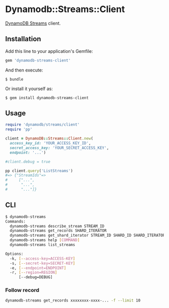 # Dynamodb::Streams::Client

[DynamoDB Streams](http://docs.aws.amazon.com/amazondynamodb/latest/developerguide/Streams.html) client.

## Installation

Add this line to your application's Gemfile:

```ruby
gem 'dynamodb-streams-client'
```

And then execute:

    $ bundle

Or install it yourself as:

    $ gem install dynamodb-streams-client

## Usage

```ruby
require 'dynamodb/streams/client'
require 'pp'

client = DynamoDB::Streams::Client.new(
  access_key_id: 'YOUR_ACCESS_KEY_ID',
  secret_access_key: 'YOUR_SECRET_ACCESS_KEY',
  endpoint: '...')

#client.debug = true

pp client.query('ListStreams')
#=> {"StreamIds"=>
#     ["...",
#      "...",
#      "..."]}
```

## CLI

```sh
$ dynamodb-streams
Commands:
  dynamodb-streams describe_stream STREAM_ID                                  # Returns information about a stream
  dynamodb-streams get_records SHARD_ITERATOR                                 # Retrieves the stream records
  dynamodb-streams get_shard_iterator STREAM_ID SHARD_ID SHARD_ITERATOR_TYPE  # Returns a shard iterator
  dynamodb-streams help [COMMAND]                                             # Describe available commands or one specific command
  dynamodb-streams list_streams                                               # Returns an array of stream IDs

Options:
  -k, [--access-key=ACCESS-KEY]
  -s, [--secret-key=SECRET-KEY]
  -e, [--endpoint=ENDPOINT]
  -r, [--region=REGION]
      [--debug=DEBUG]
```

### Follow record

```sh
dynamodb-streams get_records xxxxxxxx-xxxx-... -f --limit 10
```
